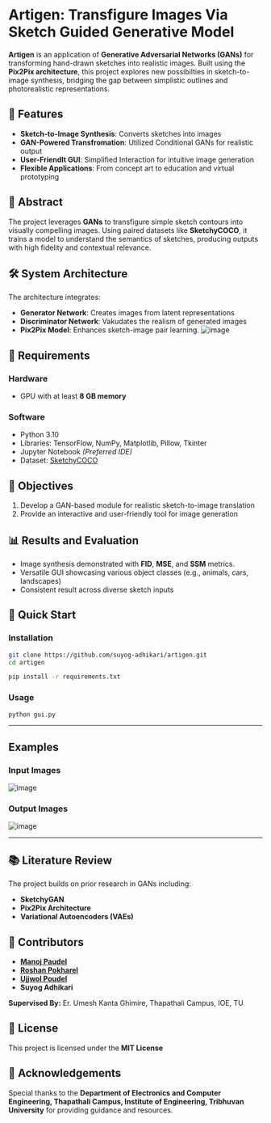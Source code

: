 # Artigen: Transfigure Images Via Sketch Guided Generative Model
**Artigen** is an application of **Generative Adversarial Networks (GANs)** for transforming hand-drawn sketches into realistic images. Built using the **Pix2Pix architecture**, this project explores new possibilties in sketch-to-image synthesis, bridging the gap between simplistic outlines and photorealistic representations.

## 🚀 Features
* **Sketch-to-Image Synthesis**: Converts sketches into images
* **GAN-Powered Transfromation**: Utilized Conditional GANs for realistic output
* **User-Friendlt GUI**: Simplified Interaction for intuitive image generation
* **Flexible Applications**: From concept art to education and virtual prototyping

## 📖 Abstract
The project leverages **GANs** to transfigure simple sketch contours into visually compelling images. Using paired datasets like **SketchyCOCO**, it trains a model to understand the semantics of sketches, producing outputs with high fidelity and contextual relevance.

## 🛠️ System Architecture
The architecture integrates:
* **Generator Network**: Creates images from latent representations
* **Discriminator Network**: Vakudates the realism of generated images
* **Pix2Pix Model**: Enhances sketch-image pair learning.
![image](https://github.com/user-attachments/assets/b44cd1f2-2ce9-4427-9204-c0e9d8ea068c)

## 🔧 Requirements
### Hardware
* GPU with at least **8 GB memory**
### Software
* Python 3.10
* Libraries: TensorFlow, NumPy, Matplotlib, Pillow, Tkinter
* Jupyter Notebook *(Preferred IDE)*
* Dataset: [SketchyCOCO](https://github.com/sysu-imsl/SketchyCOCO "SketchyCOCO")

## 🎯 Objectives 
1. Develop a GAN-based module for realistic sketch-to-image translation
2. Provide an interactive and user-friendly tool for image generation

## 📊 Results and Evaluation
* Image synthesis demonstrated with **FID**, **MSE**, and **SSM** metrics.
* Versatile GUI showcasing various object classes (e.g., animals, cars, landscapes)
* Consistent result across diverse sketch inputs

## 🚀 Quick Start
### Installation
```bash
git clone https://github.com/suyog-adhikari/artigen.git
cd artigen

pip install -r requirements.txt
```
### Usage
```bash
python gui.py
```
***
## Examples
### Input Images
![image](https://github.com/user-attachments/assets/3ac09c50-7535-448a-ace7-3535d7bfc1fc)
### Output Images
![image](https://github.com/user-attachments/assets/20e2edc7-8cb3-43eb-b66a-cc8882492694)
***
## 📚 Literature Review
The project builds on prior research in GANs including:
* **SketchyGAN**
* **Pix2Pix Architecture**
* **Variational Autoencoders (VAEs)**

## 🤝 Contributors
* [**Manoj Paudel**](https://github.com/manozpdel "Manoj Paudel")
* [**Roshan Pokharel**](https://github.com/roshan076 "Roshan Pokharel")
* [**Ujjwol Poudel**](https://github.com/ujjwol112 "Ujjwol Poudel")
* **Suyog Adhikari**

**Supervised By:** Er. Umesh Kanta Ghimire, Thapathali Campus, IOE, TU

## 📜 License
This project is licensed under the **MIT License**

## 🌟 Acknowledgements
Special thanks to the **Department of Electronics and Computer Engineering, Thapathali Campus, Institute of Engineering, Tribhuvan University** for providing guidance and resources.
